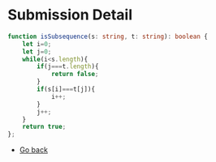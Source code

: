 # Submission Detail

```typescript
function isSubsequence(s: string, t: string): boolean {
    let i=0;
    let j=0;
    while(i<s.length){
        if(j===t.length){
            return false;
        }
        if(s[i]===t[j]){
            i++;
        }
        j++;
    }
    return true;
};
```
* [Go back](../readme.md)